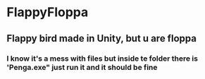 # FlappyFloppa
## Flappy bird made in Unity, but u are floppa

### I know it's a mess with files but inside te folder there is 'Penga.exe" just run it and it should be fine
